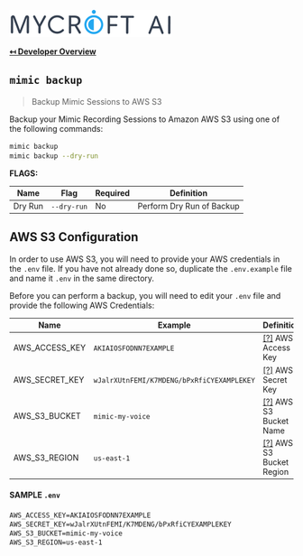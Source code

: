 ![Logo](img/mycroft-logo.png "Logo")

**[↤ Developer Overview](../README.md#developer-overview)**

`mimic backup`
---

> Backup Mimic Sessions to AWS S3

Backup your Mimic Recording Sessions to Amazon AWS S3 using one of the following commands:

```bash
mimic backup
mimic backup --dry-run
```

**FLAGS:**

Name      | Flag          | Required | Definition
----------|---------------|----------|----------------------------------------------
Dry Run   | `--dry-run`   | No       | Perform Dry Run of Backup

AWS S3 Configuration
---

In order to use AWS S3, you will need to provide your AWS credentials in the `.env` file.  If you have not already done so, duplicate the `.env.example` file and name it `.env` in the same directory.

Before you can perform a backup, you will need to edit your `.env` file and provide the following AWS Credentials:

Name           | Example                                    | Definition
---------------|--------------------------------------------|-----------------------------------------------
AWS_ACCESS_KEY | `AKIAIOSFODNN7EXAMPLE`                     | [\[?\]](https://docs.aws.amazon.com/general/latest/gr/aws-sec-cred-types.html) AWS Access Key
AWS_SECRET_KEY | `wJalrXUtnFEMI/K7MDENG/bPxRfiCYEXAMPLEKEY` | [\[?\]](https://docs.aws.amazon.com/general/latest/gr/aws-sec-cred-types.html) AWS Secret Key
AWS_S3_BUCKET  | `mimic-my-voice`                           | [\[?\]](https://docs.aws.amazon.com/AmazonS3/latest/userguide/bucketnamingrules.html) AWS S3 Bucket Name
AWS_S3_REGION  | `us-east-1`                                | [\[?\]](https://docs.aws.amazon.com/general/latest/gr/s3.html) AWS S3 Bucket Region

#### SAMPLE `.env`

```
AWS_ACCESS_KEY=AKIAIOSFODNN7EXAMPLE
AWS_SECRET_KEY=wJalrXUtnFEMI/K7MDENG/bPxRfiCYEXAMPLEKEY
AWS_S3_BUCKET=mimic-my-voice
AWS_S3_REGION=us-east-1
```
